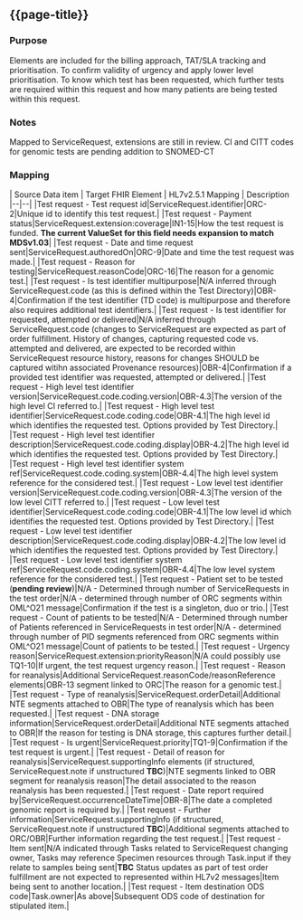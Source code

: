 ## {{page-title}}

### Purpose
Elements are included for the billing approach, TAT/SLA tracking and prioritisation.
To confirm validity of urgency and apply lower level prioritisation. To know which test has been requested, which further tests are required within this request and how many patients are being tested within this request.

### Notes
Mapped to ServiceRequest, extensions are still in review. CI and CITT codes for genomic tests are pending addition to SNOMED-CT

### Mapping
| Source Data item | Target FHIR Element | HL7v2.5.1 Mapping | Description 
|--|--|
|Test request - Test request id|ServiceRequest.identifier|ORC-2|Unique id to identify this test request.|
|Test request - Payment status|ServiceRequest.extension:coverage|IN1-15|How the test request is funded. **The current ValueSet for this field needs expansion to match MDSv1.03**|
|Test request - Date and time request sent|ServiceRequest.authoredOn|ORC-9|Date and time the test request was made.|
|Test request - Reason for testing|ServiceRequest.reasonCode|ORC-16|The reason for a genomic test.|
|Test request - Is test identifier multipurpose|N/A inferred through ServiceRequest.code (as this is defined within the Test Directory)|OBR-4|Confirmation if the test identifier (TD code) is multipurpose and therefore also requires additional test identifiers.|
|Test request - Is test identifier for requested, attempted or delivered|N/A inferred through ServiceRequest.code (changes to ServiceRequest are expected as part of order fulfillment. History of changes, capturing requested code vs. attempted and delivered, are expected to be recorded within ServiceRequest resource history, reasons for changes SHOULD be captured witihn associated Provenance resources)|OBR-4|Confirmation if a provided test identifier was requested, attempted or delivered.|
|Test request - High level test identifier version|ServiceRequest.code.coding.version|OBR-4.3|The version of the high level CI referred to.|
|Test request - High level test identifier|ServiceRequest.code.coding.code|OBR-4.1|The high level id which identifies the requested test. Options provided by Test Directory.|
|Test request - High level test identifier description|ServiceRequest.code.coding.display|OBR-4.2|The high level id which identifies the requested test. Options provided by Test Directory.|
|Test request - High level test identifier system ref|ServiceRequest.code.coding.system|OBR-4.4|The high level system reference for the considered test.|
|Test request - Low level test identifier version|ServiceRequest.code.coding.version|OBR-4.3|The version of the low level CITT referred to.|
|Test request - Low level test identifier|ServiceRequest.code.coding.code|OBR-4.1|The low level id which identifies the requested test. Options provided by Test Directory.|
|Test request - Low level test identifier description|ServiceRequest.code.coding.display|OBR-4.2|The low level id which identifies the requested test. Options provided by Test Directory.|
|Test request - Low level test identifier system ref|ServiceRequest.code.coding.system|OBR-4.4|The low level system reference for the considered test.|
|Test request - Patient set to be tested (**pending review**)|N/A - Determined through number of ServiceRequests in the test order|N/A - determined through number of ORC segments within OML^O21 message|Confirmation if the test is a singleton, duo or trio.|
|Test request - Count of patients to be tested|N/A - Determined through number of Patients referenced in ServiceRequests in test order|N/A - determined through number of PID segments referenced from ORC segments within OML^O21 message|Count of patients to be tested.|
|Test request - Urgency reason|ServiceRequest.extension:priorityReason|N/A could possibly use TQ1-10|If urgent, the test request urgency reason.|
|Test request - Reason for reanalysis|Additional ServiceRequest.reasonCode/reasonReference elements|OBR-13 segment linked to ORC|The reason for a genomic test.|
|Test request - Type of reanalysis|ServiceRequest.orderDetail|Additional NTE segments attached to OBR|The type of reanalysis which has been requested.|
|Test request - DNA storage information|ServiceRequest.orderDetail|Additional NTE segments attached to OBR|If the reason for testing is DNA storage, this captures further detail.|
|Test request - Is urgent|ServiceRequest.priority|TQ1-9|Confirmation if the test request is urgent.|
|Test request - Detail of reason for reanalysis|ServiceRequest.supportingInfo elements (if structured, ServiceRequest.note if unstructured **TBC**)|NTE segments linked to OBR segment for reanalysis reason|The detail associated to the reason reanalysis has been requested.|
|Test request - Date report required by|ServiceRequest.occurrenceDateTime|OBR-8|The date a completed genomic report is required by.|
|Test request - Further information|ServiceRequest.supportingInfo (if structured, ServiceRequest.note if unstructured **TBC**)|Additional segments attached to ORC/OBR|Further information regarding the test request.|
|Test request - Item sent|N/A indicated through Tasks related to ServiceRequest changing owner, Tasks may reference Specimen resources through Task.input if they relate to samples being sent|**TBC** Status updates as part of test order fulfillment are not expected to represented within HL7v2 messages|Item being sent to another location.|
|Test request - Item destination ODS code|Task.owner|As above|Subsequent ODS code of destination for stipulated item.|

<!--
|Test request - CI code|ServiceRequest.code|OBR-4|The code which identifies the requested test. Provided by Test Directory.|
|Test request - CITT code|ServiceRequest.code|OBR-4|The code (including decimal) which identifies the requested test. Provided by Test Directory.|
|Test request - CI code for multipurpose CITT|ServiceRequest.orderDetail|NTE segment attached to OBR|The code which identifies the test to be actioned when the CITT code is multipurpose.|
-->
<!--
| Source Data item | Non WGS Rare Disease | Non WGS Cancer | WGS Rare Disease | WGS Cancer | Target FHIR Element | HL7v2.5.1 Mapping | Description 
|--|--|
|Test request - Funding|Mandatory|Mandatory|Mandatory|Mandatory|ServiceRequest.extension:coverage|IN1-15|How the test request is funded, NHS or privately.|
|Test request - Date and time|Mandatory|Mandatory|Mandatory|Mandatory|ServiceRequest.authoredOn|ORC-9|Date and time the test request was made.|
|Test request - Is urgent|Mandatory IF|Mandatory IF|Mandatory IF|Mandatory IF|ServiceRequest.priority|TQ1-9|Confirmation if the test request is urgent.|
|Test request - Urgency reason|Mandatory IF|Mandatory IF|Mandatory IF|Mandatory IF|ServiceRequest.extension:priorityReason|N/A could possibly use TQ1-10|If urgent, the test request urgency reason.|
|Test request - CI code|Mandatory|Mandatory|Mandatory|Mandatory|ServiceRequest.code|OBR-4|The code which identifies the requested test. Provided by Test Directory.|
|Test request - CITT code|Optional|Optional|Optional|Optional|ServiceRequest.code|OBR-4|The code (including decimal) which identifies the requested test. Provided by Test Directory.|
|Test request - Additional CITT codes to be tested|Optional|Optional|Mandatory IF|N/A|ServiceRequest.orderDetail|Additional OBR segments (OBR-4)|Further test codes applied to this request.|
|Test request - Singleton/Duo/Trio|Mandatory|N/A|Mandatory|N/A|N/A - Determined through number of ServiceRequests in the test order|N/A - determined through number of ORC segments within OML^O21 message|Confirmation if the test is a singleton, duo or trio.|
-->